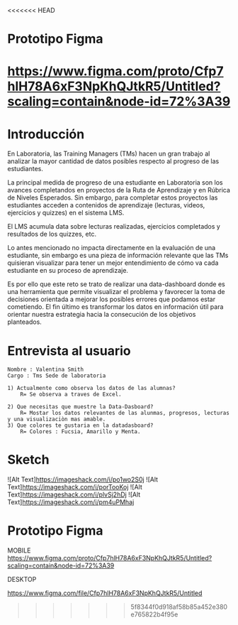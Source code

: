 <<<<<<< HEAD
# Prototipo Figma
https://www.figma.com/proto/Cfp7hlH78A6xF3NpKhQJtkR5/Untitled?scaling=contain&node-id=72%3A39
=======
# Introducción

En Laboratoria, las Training Managers (TMs) hacen un gran trabajo al analizar la mayor cantidad de datos posibles respecto al progreso de las estudiantes. 

La principal medida de progreso de una estudiante en Laboratoria son los avances completandos en proyectos de la Ruta de Aprendizaje y en Rúbrica de Niveles Esperados. Sin embargo, para completar estos proyectos las estudiantes acceden a contenidos de aprendizaje (lecturas, videos, ejercicios y quizzes) en el sistema LMS. 

El LMS acumula data sobre lecturas realizadas, ejercicios  completados y resultados de los quizzes, etc.

Lo antes mencionado no impacta directamente en la evaluación de una estudiante, sin embargo  es una pieza de información relevante que las TMs quisieran visualizar para tener un mejor entendimiento de cómo va cada estudiante en su proceso de aprendizaje.

Es por ello que este reto se trato de realizar una data-dashboard donde es una herramienta que permite visualizar el problema y favorecer la toma de decisiones orientada a mejorar los posibles errores que podamos estar cometiendo. El fin último es transformar los datos en información útil para orientar nuestra estrategia hacia la consecución de los objetivos planteados.

# Entrevista al usuario
    Nombre : Valentina Smith
    Cargo : Tms Sede de laboratoria

    1) Actualmente como observa los datos de las alumnas?
        R= Se observa a traves de Excel.

    2) Que necesitas que muestre la Data-Dasboard?
        R= Mostar los datos relevantes de las alunmas, progresos, lecturas y una visualizaciòn mas amable.
    3) Que colores te gustaria en la datadasboard?
        R= Colores : Fucsia, Amarillo y Menta.

# Sketch

![Alt Text]https://imageshack.com/i/po1wo2S0j
![Alt Text]https://imageshack.com/i/porTooKoj
![Alt Text]https://imageshack.com/i/plvSj2hDj
![Alt Text]https://imageshack.com/i/pm4uPMhaj


# Prototipo Figma 
MOBILE
https://www.figma.com/proto/Cfp7hlH78A6xF3NpKhQJtkR5/Untitled?scaling=contain&node-id=72%3A39

DESKTOP

https://www.figma.com/file/Cfp7hlH78A6xF3NpKhQJtkR5/Untitled


>>>>>>> 5f8344f0d918af58b85a452e380e765822b4f95e
